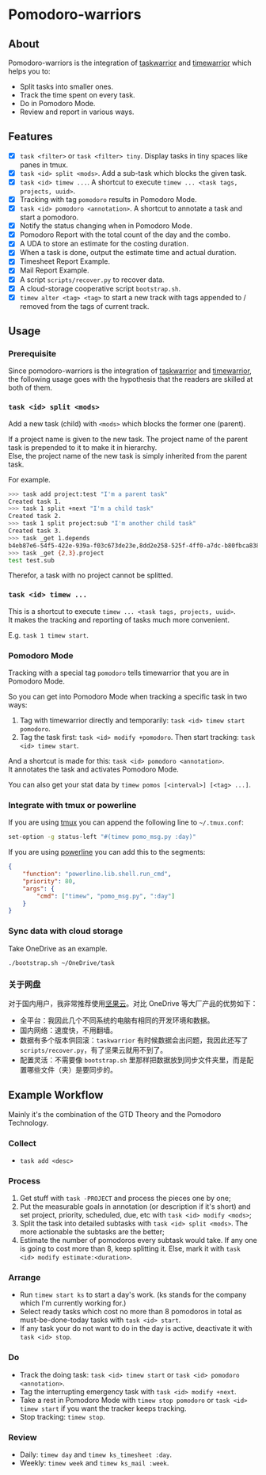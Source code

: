 # Pomodoro-warriors

## About

Pomodoro-warriors is the integration of [taskwarrior](https://taskwarrior.org/docs/) and [timewarrior](https://taskwarrior.org/docs/timewarrior/) which helps you to:

* Split tasks into smaller ones.
* Track the time spent on every task.
* Do in Pomodoro Mode.
* Review and report in various ways.

## Features

* [x] `task <filter>` or `task <filter> tiny`. Display tasks in tiny spaces like panes in tmux.
* [x] `task <id> split <mods>`. Add a sub-task which blocks the given task.
* [x] `task <id> timew ...`. A shortcut to execute `timew ... <task tags, projects, uuid>`.
* [x] Tracking with tag `pomodoro` results in Pomodoro Mode.
* [x] `task <id> pomodoro <annotation>`. A shortcut to annotate a task and start a pomodoro.
* [x] Notify the status changing when in Pomodoro Mode.
* [x] Pomodoro Report with the total count of the day and the combo.
* [x] A UDA to store an estimate for the costing duration.
* [x] When a task is done, output the estimate time and actual duration.
* [x] Timesheet Report Example.
* [x] Mail Report Example.
* [x] A script `scripts/recover.py` to recover data.
* [x] A cloud-storage cooperative script `bootstrap.sh`.
* [x] `timew alter <tag> <tag>` to start a new track with tags appended to / removed from the tags of current track.

## Usage

### Prerequisite

Since pomodoro-warriors is the integration of [taskwarrior](https://taskwarrior.org/docs/) and [timewarrior](https://taskwarrior.org/docs/timewarrior/), the following usage goes with the hypothesis that the readers are skilled at both of them.

### `task <id> split <mods>`

Add a new task (child) with `<mods>` which blocks the former one (parent).

If a project name is given to the new task. The project name of the parent task is prepended to it to make it in hierarchy.  
Else, the project name of the new task is simply inherited from the parent task.

For example.

```bash
>>> task add project:test "I'm a parent task"
Created task 1.
>>> task 1 split +next "I'm a child task"
Created task 2.
>>> task 1 split project:sub "I'm another child task"
Created task 3.
>>> task _get 1.depends
b4eb87e6-54f5-422e-939a-f03c673de23e,8dd2e258-525f-4ff0-a7dc-b80fbca8387c
>>> task _get {2,3}.project
test test.sub
```

Therefor, a task with no project cannot be splitted.

### `task <id> timew ...`

This is a shortcut to execute `timew ... <task tags, projects, uuid>`.   
It makes the tracking and reporting of tasks much more convenient.

E.g. `task 1 timew start`.

### Pomodoro Mode

Tracking with a special tag `pomodoro` tells timewarrior that you are in Pomodoro Mode.

So you can get into Pomodoro Mode when tracking a specific task in two ways:

1. Tag with timewarrior directly and temporarily: `task <id> timew start pomodoro`.
2. Tag the task first: `task <id> modify +pomodoro`. Then start tracking: `task <id> timew start`.

And a shortcut is made for this: `task <id> pomodoro <annotation>`.  
It annotates the task and activates Pomodoro Mode.

You can also get your stat data by `timew pomos [<interval>] [<tag> ...]`.

### Integrate with tmux or powerline

If you are using [tmux](https://github.com/tmux/tmux) you can append the following line to `~/.tmux.conf`:

```bash
set-option -g status-left "#(timew pomo_msg.py :day)"
```

If you are using [powerline](https://github.com/powerline/powerline) you can add this to the segments:

```json
{
    "function": "powerline.lib.shell.run_cmd",
    "priority": 80,
    "args": {
        "cmd": ["timew", "pomo_msg.py", ":day"]
    }
}
```

### Sync data with cloud storage

Take OneDrive as an example.

```bash
./bootstrap.sh ~/OneDrive/task
```

### 关于网盘

对于国内用户，我非常推荐使用[坚果云](https://www.jianguoyun.com)。对比 OneDrive 等大厂产品的优势如下：

* 全平台：我因此几个不同系统的电脑有相同的开发环境和数据。
* 国内网络：速度快，不用翻墙。
* 数据有多个版本供回滚：`taskwarrior` 有时候数据会出问题，我因此还写了 `scripts/recover.py`，有了坚果云就用不到了。
* 配置灵活：不需要像 `bootstrap.sh` 里那样把数据放到同步文件夹里，而是配置哪些文件（夹）是要同步的。

## Example Workflow

Mainly it's the combination of the GTD Theory and the Pomodoro Technology.

### Collect

* `task add <desc>`

### Process

1. Get stuff with `task -PROJECT` and process the pieces one by one;
2. Put the measurable goals in annotation (or description if it's short) and set project, priority, scheduled, due, etc with `task <id> modify <mods>`;
3. Split the task into detailed subtasks with `task <id> split <mods>`. The more actionable the subtasks are the better;
4. Estimate the number of pomodoros every subtask would take. If any one is going to cost more than 8, keep splitting it. Else, mark it with `task <id> modify estimate:<duration>`.

### Arrange

* Run `timew start ks` to start a day's work. (ks stands for the company which I'm currently working for.)
* Select ready tasks which cost no more than 8 pomodoros in total as must-be-done-today tasks with `task <id> start`.
* If any task your do not want to do in the day is active, deactivate it with `task <id> stop`.

### Do

* Track the doing task: `task <id> timew start` or `task <id> pomodoro <annotation>`.
* Tag the interrupting emergency task with `task <id> modify +next`.
* Take a rest in Pomodoro Mode with `timew stop pomodoro` or `task <id> timew start` if you want the tracker keeps tracking.
* Stop tracking: `timew stop`.

### Review

* Daily: `timew day` and `timew ks_timesheet :day`.
* Weekly: `timew week` and `timew ks_mail :week`.
